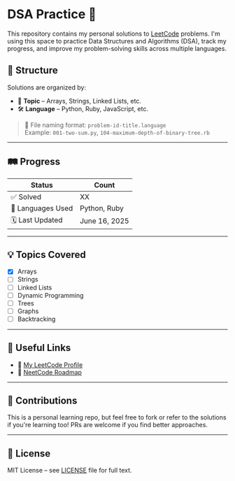 # DSA Practice 🚀

This repository contains my personal solutions to [LeetCode](https://leetcode.com) problems. I'm using this space to practice Data Structures and Algorithms (DSA), track my progress, and improve my problem-solving skills across multiple languages.

## 📌 Structure

Solutions are organized by:
- 📂 **Topic** – Arrays, Strings, Linked Lists, etc.
- 🛠️ **Language** – Python, Ruby, JavaScript, etc.

> 🧭 File naming format: `problem-id-title.language`  
> Example: `001-two-sum.py`, `104-maximum-depth-of-binary-tree.rb`

---

## 🛤️ Progress

| Status   | Count |
|----------|-------|
| ✅ Solved | XX    |
| 🧪 Languages Used | Python, Ruby |
| 🗓️ Last Updated | June 16, 2025 |

---

## 💡 Topics Covered

- [x] Arrays
- [ ] Strings
- [ ] Linked Lists
- [ ] Dynamic Programming
- [ ] Trees
- [ ] Graphs
- [ ] Backtracking

---

## 🔗 Useful Links

- 🧠 [My LeetCode Profile](https://leetcode.com/u/Pd2GWwtoCI/)
- 📘 [NeetCode Roadmap](https://neetcode.io/)

---

## 🤝 Contributions

This is a personal learning repo, but feel free to fork or refer to the solutions if you're learning too! PRs are welcome if you find better approaches.

---

## 📜 License
MIT License – see [LICENSE](LICENSE) file for full text.
